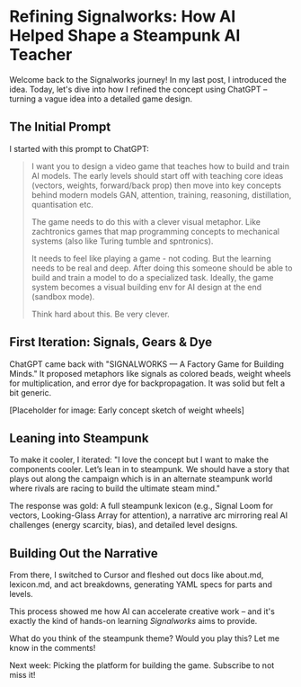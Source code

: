# Refining Signalworks: How AI Helped Shape a Steampunk AI Teacher

Welcome back to the Signalworks journey! In my last post, I introduced the idea. Today, let's dive into how I refined the concept using ChatGPT – turning a vague idea into a detailed game design.

## The Initial Prompt

I started with this prompt to ChatGPT:

> I want you to design a video game that teaches how to build and train AI models. The early levels should start off with teaching core ideas (vectors, weights, forward/back prop) then move into key concepts behind modern models GAN, attention, training, reasoning, distillation, quantisation etc. 
>
> The game needs to do this with a clever visual metaphor. Like zachtronics games that map programming concepts to mechanical systems (also like Turing tumble and spntronics). 
>
> It needs to feel like playing a game - not coding. But the learning needs to be real and deep. After doing this someone should be able to build and train a model to do a specialized task. Ideally, the game system becomes a visual building env for AI design at the end (sandbox mode). 
>
> Think hard about this. Be very clever.

## First Iteration: Signals, Gears & Dye

ChatGPT came back with "SIGNALWORKS — A Factory Game for Building Minds." It proposed metaphors like signals as colored beads, weight wheels for multiplication, and error dye for backpropagation. It was solid but felt a bit generic.

[Placeholder for image: Early concept sketch of weight wheels]

## Leaning into Steampunk

To make it cooler, I iterated: "I love the concept but I want to make the components cooler. Let’s lean in to steampunk. We should have a story that plays out along the campaign which is in an alternate steampunk world where rivals are racing to build the ultimate steam mind."

The response was gold: A full steampunk lexicon (e.g., Signal Loom for vectors, Looking-Glass Array for attention), a narrative arc mirroring real AI challenges (energy scarcity, bias), and detailed level designs.

## Building Out the Narrative

From there, I switched to Cursor and fleshed out docs like about.md, lexicon.md, and act breakdowns, generating YAML specs for parts and levels.

This process showed me how AI can accelerate creative work – and it's exactly the kind of hands-on learning *Signalworks* aims to provide.

What do you think of the steampunk theme? Would you play this? Let me know in the comments!

Next week: Picking the platform for building the game. Subscribe to not miss it!

